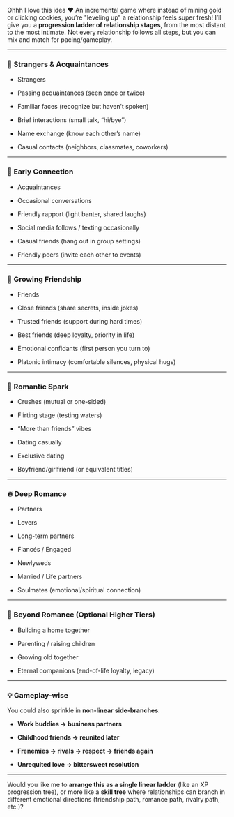 Ohhh I love this idea ❤️ An incremental game where instead of mining gold or clicking cookies, you’re "leveling up" a relationship feels super fresh! I’ll give you a **progression ladder of relationship stages**, from the most distant to the most intimate. Not every relationship follows all steps, but you can mix and match for pacing/gameplay.

---

### 🧊 Strangers & Acquaintances

- Strangers
    
- Passing acquaintances (seen once or twice)
    
- Familiar faces (recognize but haven’t spoken)
    
- Brief interactions (small talk, “hi/bye”)
    
- Name exchange (know each other’s name)
    
- Casual contacts (neighbors, classmates, coworkers)
    

---

### 🌱 Early Connection

- Acquaintances
    
- Occasional conversations
    
- Friendly rapport (light banter, shared laughs)
    
- Social media follows / texting occasionally
    
- Casual friends (hang out in group settings)
    
- Friendly peers (invite each other to events)
    

---

### 🌼 Growing Friendship

- Friends
    
- Close friends (share secrets, inside jokes)
    
- Trusted friends (support during hard times)
    
- Best friends (deep loyalty, priority in life)
    
- Emotional confidants (first person you turn to)
    
- Platonic intimacy (comfortable silences, physical hugs)
    

---

### 🌹 Romantic Spark

- Crushes (mutual or one-sided)
    
- Flirting stage (testing waters)
    
- “More than friends” vibes
    
- Dating casually
    
- Exclusive dating
    
- Boyfriend/girlfriend (or equivalent titles)
    

---

### 🔥 Deep Romance

- Partners
    
- Lovers
    
- Long-term partners
    
- Fiancés / Engaged
    
- Newlyweds
    
- Married / Life partners
    
- Soulmates (emotional/spiritual connection)
    

---

### 💍 Beyond Romance (Optional Higher Tiers)

- Building a home together
    
- Parenting / raising children
    
- Growing old together
    
- Eternal companions (end-of-life loyalty, legacy)
    

---

### 💡 Gameplay-wise

You could also sprinkle in **non-linear side-branches**:

- **Work buddies → business partners**
    
- **Childhood friends → reunited later**
    
- **Frenemies → rivals → respect → friends again**
    
- **Unrequited love → bittersweet resolution**
    

---

Would you like me to **arrange this as a single linear ladder** (like an XP progression tree), or more like a **skill tree** where relationships can branch in different emotional directions (friendship path, romance path, rivalry path, etc.)?